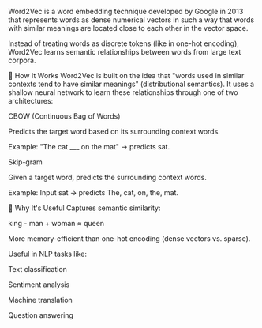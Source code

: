 Word2Vec is a word embedding technique developed by Google in 2013 that represents words as dense numerical vectors in such a way that words with similar meanings are located close to each other in the vector space.

Instead of treating words as discrete tokens (like in one-hot encoding), Word2Vec learns semantic relationships between words from large text corpora.

🔹 How It Works
Word2Vec is built on the idea that "words used in similar contexts tend to have similar meanings" (distributional semantics).
It uses a shallow neural network to learn these relationships through one of two architectures:

CBOW (Continuous Bag of Words)

Predicts the target word based on its surrounding context words.

Example: "The cat ___ on the mat" → predicts sat.

Skip-gram

Given a target word, predicts the surrounding context words.

Example: Input sat → predicts The, cat, on, the, mat.

🔹 Why It's Useful
Captures semantic similarity:

king - man + woman ≈ queen

More memory-efficient than one-hot encoding (dense vectors vs. sparse).

Useful in NLP tasks like:

Text classification

Sentiment analysis

Machine translation

Question answering

